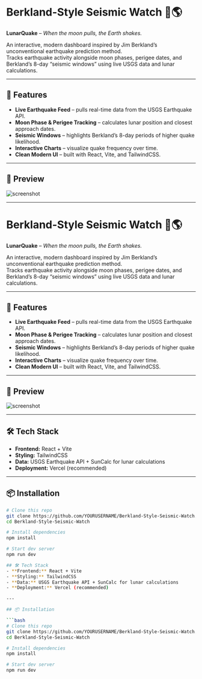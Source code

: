 # Berkland-Style Seismic Watch 🌙🌎

**LunarQuake** – *When the moon pulls, the Earth shakes.*

An interactive, modern dashboard inspired by Jim Berkland’s unconventional earthquake prediction method.  
Tracks earthquake activity alongside moon phases, perigee dates, and Berkland’s 8-day “seismic windows” using live USGS data and lunar calculations.

---

## 🚀 Features
- **Live Earthquake Feed** – pulls real-time data from the USGS Earthquake API.
- **Moon Phase & Perigee Tracking** – calculates lunar position and closest approach dates.
- **Seismic Windows** – highlights Berkland’s 8-day periods of higher quake likelihood.
- **Interactive Charts** – visualize quake frequency over time.
- **Clean Modern UI** – built with React, Vite, and TailwindCSS.

---

## 📸 Preview
![screenshot](docs/screenshot.png) <!-- optional if you add one later -->

---
# Berkland-Style Seismic Watch 🌙🌎

**LunarQuake** – *When the moon pulls, the Earth shakes.*

An interactive, modern dashboard inspired by Jim Berkland’s unconventional earthquake prediction method.  
Tracks earthquake activity alongside moon phases, perigee dates, and Berkland’s 8-day “seismic windows” using live USGS data and lunar calculations.

---

## 🚀 Features
- **Live Earthquake Feed** – pulls real-time data from the USGS Earthquake API.
- **Moon Phase & Perigee Tracking** – calculates lunar position and closest approach dates.
- **Seismic Windows** – highlights Berkland’s 8-day periods of higher quake likelihood.
- **Interactive Charts** – visualize quake frequency over time.
- **Clean Modern UI** – built with React, Vite, and TailwindCSS.

---

## 📸 Preview
![screenshot](docs/screenshot.png) <!-- optional if you add one later -->

---

## 🛠 Tech Stack
- **Frontend:** React + Vite
- **Styling:** TailwindCSS
- **Data:** USGS Earthquake API + SunCalc for lunar calculations
- **Deployment:** Vercel (recommended)

---

## 📦 Installation

```bash
# Clone this repo
git clone https://github.com/YOURUSERNAME/Berkland-Style-Seismic-Watch.git
cd Berkland-Style-Seismic-Watch

# Install dependencies
npm install

# Start dev server
npm run dev

## 🛠 Tech Stack
- **Frontend:** React + Vite
- **Styling:** TailwindCSS
- **Data:** USGS Earthquake API + SunCalc for lunar calculations
- **Deployment:** Vercel (recommended)

---

## 📦 Installation

```bash
# Clone this repo
git clone https://github.com/YOURUSERNAME/Berkland-Style-Seismic-Watch.git
cd Berkland-Style-Seismic-Watch

# Install dependencies
npm install

# Start dev server
npm run dev

